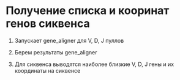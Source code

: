 Получение списка и кооринат генов сиквенса
==========================================

1. Запускает gene_aligner для V, D, J пуллов

2. Берем результаты gene_aligner

3. Для сиквенса выводятся наиболее близкие V, D, J гены и их координаты на сиквенсе

